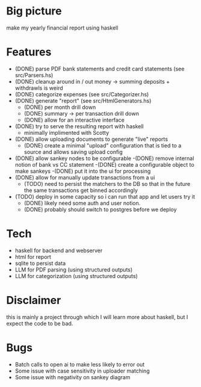 # Big picture

make my yearly financial report using haskell

# Features

- (DONE) parse PDF bank statements and credit card statements (see src/Parsers.hs)
- (DONE) cleanup around in / out money -> summing deposits + withdrawls is weird
- (DONE) categorize expenses (see src/Categorizer.hs)
- (DONE) generate "report" (see src/HtmlGenerators.hs)
  - (DONE) per month drill down
  - (DONE) summary -> per transaction drill down
  - (DONE) allow for an interactive interface
- (DONE) try to serve the resulting report with haskell
  - minimally implimented with Scotty
- (DONE) allow uploading documents to generate "live" reports
  - (DONE) create a minimal "upload" configuration that is tied to a source and allows saving upload config
- (DONE) allow sankey nodes to be configurable
  -(DONE) remove internal notion of bank vs CC statement
  -(DONE) create a configurable object to make sankeys
  -(DONE) put it into the ui for processing
- (DONE) allow for manually update transactions from a ui
  - (TODO) need to persist the matchers to the DB so that in the future the same transactions get binned accordingly
- (TODO) deploy in some capacity so i can run that app and let users try it
  - (DONE) likely need some auth and user notion.
  - (DONE) probably should switch to postgres before we deploy

# Tech

- haskell for backend and webserver
- html for report
- sqlite to persist data
- LLM for PDF parsing (using structured outputs)
- LLM for categorization (using structured outputs)

# Disclaimer

this is mainly a project through which I will learn more about haskell, but I expect the code to be bad.

# Bugs

- Batch calls to open ai to make less likely to error out
- Some issue with case sensitivity in uploader matching
- Some issue with negativity on sankey diagram
